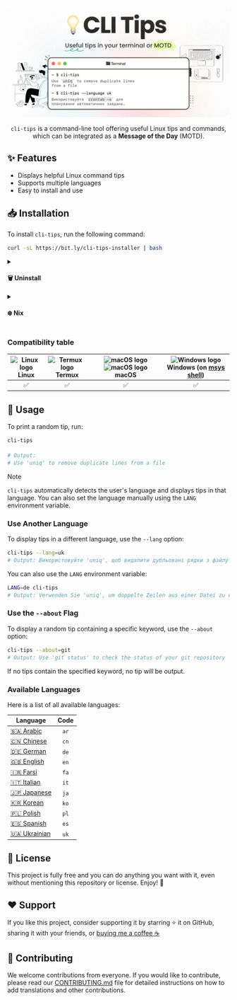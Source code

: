 <!-- markdownlint-disable first-line-h1 no-inline-html -->

<div align="center">

![CLI Tips Banner](assets/banner.png)

<p>

`cli-tips` is a command-line tool offering useful Linux tips and commands, which can be integrated as a **Message of the Day** (MOTD).

</p>

</div>

## ✨ Features

- Displays helpful Linux command tips
- Supports multiple languages
- Easy to install and use

## 📥 Installation

To install `cli-tips`, run the following command:

```bash
curl -sL https://bit.ly/cli-tips-installer | bash
```

<details>
<summary>
    <h4>🗑️ Uninstall</h4>
</summary>

To uninstall `cli-tips`, run the following command:

```bash
sudo rm -rf ${PREFIX:-/usr$([ "$(uname)" = "Darwin" ] && echo "/local")}/{bin,share}/cli-tips && hash -r
```

> **ℹ️ Note**:
>
> If you want to remove this tool from **Termux**, run the above command without `sudo`.

</details>

<details>
<summary>
    <h4>❄️ Nix</h4>
</summary>

For Nix the package manager, the package name is `cli-tips`. You should consult [the Nix manual](https://nixos.org/manual/nixpkgs/stable/#sec-declarative-package-management)
on how to properly install packages.

</details>

### Compatibility table

| <div><img src="https://upload.wikimedia.org/wikipedia/commons/f/f1/Icons8_flat_linux.svg" alt="Linux logo" width="30"/></div> **Linux** | <div><img src="https://upload.wikimedia.org/wikipedia/commons/b/b5/Termux.svg" alt="Termux logo" width="30"/></div> **Termux** | <div><img src="https://github.com/okineadev/dotload/raw/refs/heads/main/public/macos-dark-logo.svg#gh-light-mode-only" alt="macOS logo" width="30"/><img src="https://github.com/okineadev/dotload/raw/refs/heads/main/public/macos-light-logo.svg#gh-dark-mode-only" alt="macOS logo" width="30"/></div> **macOS** | <div><img src="https://github.com/okineadev/dotload/assets/81070564/99544c04-51e7-41b5-95f7-0828cfc97617" alt="Windows logo" width="30"/></div> **Windows** (on [msys shell](https://www.msys2.org/)) |
| :-------------------------------------------------------------------------------------------------------------------------------------: | :----------------------------------------------------------------------------------------------------------------------------: | :-----------------------------------------------------------------------------------------------------------------------------------------------------------------------------------------------------------------------------------------------------------------------------------------------------------------: | :---------------------------------------------------------------------------------------------------------------------------------------------------------------------------------------------------: |
|                                                                   ✅                                                                    |                                                               ✅                                                               |                                                                                                                                                         ✅                                                                                                                                                          |                                                                                                  ✅                                                                                                   |

## 🚀 Usage

To print a random tip, run:

```bash
cli-tips

# Output:
# Use 'uniq' to remove duplicate lines from a file
```

> [!NOTE]
>
> `cli-tips` automatically detects the user's language and displays tips in that language. You can also set the language manually using the `LANG` environment variable.

### Use Another Language

To display tips in a different language, use the `--lang` option:

```bash
cli-tips --lang=uk
# Output: Використовуйте 'uniq', щоб видалити дубльовані рядки з файлу
```

You can also use the `LANG` environment variable:

```bash
LANG=de cli-tips
# Output: Verwenden Sie 'uniq', um doppelte Zeilen aus einer Datei zu entfernen
```

### Use the `--about` Flag

To display a random tip containing a specific keyword, use the `--about` option:

```bash
cli-tips --about=git
# Output: Use 'git status' to check the status of your git repository
```

If no tips contain the specified keyword, no tip will be output.

### Available Languages

Here is a list of all available languages:

| Language                            | Code |
| ----------------------------------- | :--: |
| [🇸🇦 Arabic](translations/ar.txt)    | `ar` |
| [🇨🇳 Chinese](translations/cn.txt)   | `cn` |
| [🇩🇪 German](translations/de.txt)    | `de` |
| [🇬🇧 English](translations/en.txt)   | `en` |
| [🇮🇷 Farsi](translations/fa.txt)     | `fa` |
| [🇮🇹 Italian](translations/it.txt)   | `it` |
| [🇯🇵 Japanese](translations/ja.txt)  | `ja` |
| [🇰🇷 Korean](translations/ko.txt)    | `ko` |
| [🇵🇱 Polish](translations/pl.txt)    | `pl` |
| [🇪🇸 Spanish](translations/es.txt)   | `es` |
| [🇺🇦 Ukrainian](translations/uk.txt) | `uk` |

<!-- ### Specify a Custom Folder with Tips Translations

To use a custom folder with tips translations, set the `TIPS_FOLDER` environment variable:

```bash
TIPS_FOLDER=/path/to/tips cli-tips --lang=veryrarelanguage
# Output: <Tip in veryrarelanguage>
```

By default, `cli-tips` uses the built-in tips folder. The custom folder should contain text files in the following format:

```plaintext
tips_<lang_id>.txt
```

Example:

```plaintext
📂 translations/
 ├── 📄 tips_de.txt
 ├── 📄 tips_en.txt
 ├── 📄 tips_pl.txt
 └── 📄 tips_uk.txt
``` -->

## 📝 License

This project is fully free and you can do anything you want with it, even without mentioning this repository or license. Enjoy! 🚀

## ❤️ Support

If you like this project, consider supporting it by starring ⭐ it on GitHub, sharing it with your friends, or [buying me a coffee ☕](https://github.com/cli-stuff/cli-tips?sponsor=1)

## 🤝 Contributing

We welcome contributions from everyone. If you would like to contribute, please read our [CONTRIBUTING.md](CONTRIBUTING.md) file for detailed instructions on how to add translations and other contributions.
